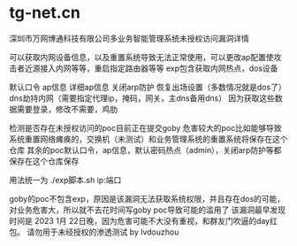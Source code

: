 # tg-net.cn
深圳市万网博通科技有限公司多业务智能管理系统未授权访问漏洞详情



可以获取内网设备信息，以及重置系统导致无法正常使用，可以更改ap配置使攻击者近源接入内网等等，重启指定路由器等等
exp包含获取内网热点，dos设备

默认口令
ap信息
详细ap信息
关闭arp防护
恢复出场设置（多数情况就是dos了）
dns劫持内网（需要指定代理ip，掩码，网关，主dns备用dns）
因为获取这些数据需要登录，修改不需要，鸡肋

检测是否存在未授权访问的poc目前正在提交goby
危害较大的poc比如能够导致系统重置网络瘫痪的，交换机（未测试）和业务管理系统的重置系统将保存在这个仓库
其余的poc默认口令，ap信息，默认密码热点（admin），关闭arp防护等都保存在这个仓库保存

用法统一为 ./exp脚本.sh ip:端口

goby的poc不包含exp，原因是该漏洞无法获取系统权限，并且存在dos的可能，对业务危害大，所以就不去花时间写goby poc导致可能的滥用了
该漏洞最早发现时间是 2023 1月 22日晚，因为危害可能不大没有重视，和群友门吹逼的day红包。
请勿用于未经授权的渗透测试
by lvdouzhou
